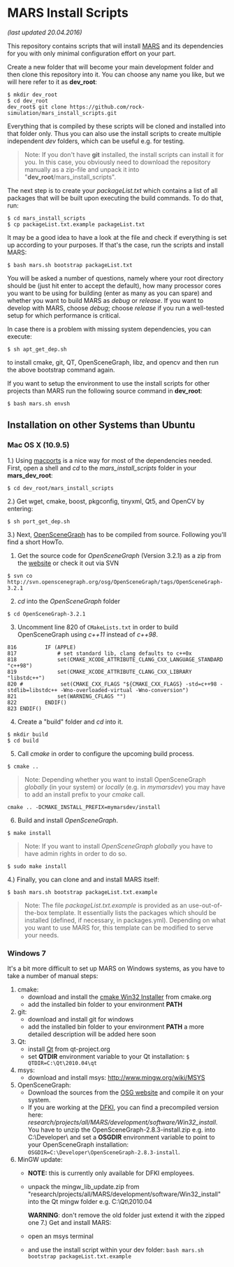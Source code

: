 # MARS Install Scripts

*(last updated 20.04.2016)*

This repository contains scripts that will install
[MARS](http://github.com/rock-simulation/mars) and its dependencies for you
with only minimal configuration effort on your part.

Create a new folder that will become your main development folder and then clone this repository into it.
You can choose any name you like, but we will here refer to it as **dev_root**:

    $ mkdir dev_root
    $ cd dev_root
    dev_root$ git clone https://github.com/rock-simulation/mars_install_scripts.git

Everything that is compiled by these scripts will be cloned and installed into
that folder only. Thus you can also use the install scripts to create
multiple independent *dev* folders, which can be useful e.g. for testing.

> Note: If you don't have **git** installed, the install scripts can install
it for you. In this case, you obviously need to download the repository
manually as a zip-file and unpack it into "**dev_root**/mars_install_scripts".

The next step is to create your *packageList.txt* which contains a list of all packages that will be built upon executing the build commands. To do that, run:

    $ cd mars_install_scripts
    $ cp packageList.txt.example packageList.txt

It may be a good idea to have a look at the file and check if everything is set up according to your purposes.
If that's the case, run the scripts and install MARS:

    $ bash mars.sh bootstrap packageList.txt
    
You will be asked a number of questions, namely where your root directory should be (just hit enter to accept the default), how many processor cores you want to be using for building (enter as many as you can spare) and whether you want to build MARS as *debug* or *release*. If you want to develop with MARS, choose *debug*; choose *release* if you run a well-tested setup for which performance is critical.

In case there is a problem with missing system dependencies, you can execute:

    $ sh apt_get_dep.sh
 
to install cmake, git, QT, OpenSceneGraph, libz, and opencv and then run the above bootstrap command again.

If you want to setup the environment to use the install scripts for other
projects than MARS run the following source command in **dev_root**:

    $ bash mars.sh envsh


## Installation on other Systems than Ubuntu

### Mac OS X (10.9.5)

1.) Using [macports](http://www.macports.org) is a nice way for most of the dependencies needed. First, open a shell and *cd* to the *mars_install_scripts* folder in your **mars_dev_root**:

    $ cd dev_root/mars_install_scripts

2.) Get wget, cmake, boost, pkgconfig, tinyxml, Qt5, and OpenCV by entering:

    $ sh port_get_dep.sh

3.) Next, [OpenSceneGraph](http://www.openscenegraph.org) has to be compiled from source. Following you'll find a short HowTo.

  1. Get the source code for *OpenSceneGraph* (Version 3.2.1) as a zip from the [website](http://www.openscenegraph.org/downloads/developer_releases/OpenSceneGraph-3.2.1.zip) or check it out via SVN
  ```
  $ svn co http://svn.openscenegraph.org/osg/OpenSceneGraph/tags/OpenSceneGraph-3.2.1
  ```

  2. *cd* into the *OpenSceneGraph* folder
  ```
  $ cd OpenSceneGraph-3.2.1
  ```

  3. Uncomment line 820 of `CMakeLists.txt` in order to build OpenSceneGraph using *c++11* instead of *c++98*.
  ```
  816         IF (APPLE)
  817             # set standard lib, clang defaults to c++0x
  818             set(CMAKE_XCODE_ATTRIBUTE_CLANG_CXX_LANGUAGE_STANDARD "c++98")
  819             set(CMAKE_XCODE_ATTRIBUTE_CLANG_CXX_LIBRARY "libstdc++")
  820 #            set(CMAKE_CXX_FLAGS "${CMAKE_CXX_FLAGS} -std=c++98 -stdlib=libstdc++ -Wno-overloaded-virtual -Wno-conversion")
  821             set(WARNING_CFLAGS "")
  822         ENDIF()
  823 ENDIF()
  ```

  4. Create a "build" folder and *cd* into it.
  ```
  $ mkdir build
  $ cd build
  ```

  5. Call *cmake* in order to configure the upcoming build process.
  ```
  $ cmake ..
  ```
  > Note: Depending whether you want to install OpenSceneGraph *globally* (in your system) or *locally* (e.g. in *mymarsdev*) you may have to add an install prefix to your *cmake* call.
  ```
  cmake .. -DCMAKE_INSTALL_PREFIX=mymarsdev/install
  ```

  6. Build and install *OpenSceneGraph*.
  ```
  $ make install
  ```
  > Note: If you want to install *OpenSceneGraph* *globally* you have to have admin rights in order to do so.
  ```
  $ sudo make install
  ```

4.) Finally, you can clone and and install MARS itself:

    $ bash mars.sh bootstrap packageList.txt.example

> Note: The file *packageList.txt.example* is provided as an use-out-of-the-box template. It essentially lists the packages which should be installed (defined, if necessary, in packages.yml). Depending on what you want to use MARS for, this template can be modified to serve your needs.


### Windows 7

It's a bit more difficult to set up MARS on Windows systems, as you have to take a number of manual steps:

1. cmake:
    - download and install the [cmake Win32 Installer](http://www.cmake.org/cmake/resources/software.html) from cmake.org
    - add the installed bin folder to your environment **PATH**
2. git:
    - download and install git for windows
    - add the installed bin folder to your environment **PATH**
    a more detailed description will be added here soon
3. Qt:
    - install [Qt](http://qt-project.org) from qt-project.org
    - set **QTDIR** environment variable to your Qt installation: ```$ QTDIR=C:\Qt\2010.04\qt```
4. msys:
    - download and install msys: http://www.mingw.org/wiki/MSYS
5. OpenSceneGraph:
    - Download the sources from the [OSG website](http://www.openscenegraph.org) and compile it on your system.
    - If you are working at the [DFKI](http://robotik.dfki-bremen.de/), you can find a precompiled version here: *research/projects/all/MARS/development/software/Win32_install*.
You have to unzip the OpenSceneGraph-2.8.3-install.zip e.g. into C:\Developer\ and set a **OSGDIR** environment variable to point to your OpenSceneGraph installation: ```OSGDIR=C:\Developer\OpenSceneGraph-2.8.3-install```.
6. MinGW update:
    - **NOTE:** this is currently only available for DFKI employees.
    - unpack the mingw_lib_update.zip from "research/projects/all/MARS/development/software/Win32_install" into the Qt mingw folder e.g. C:\Qt\2010.04

      **WARNING**: don't remove the old folder just extend it with the zipped one
7.) Get and install MARS:
    - open an msys terminal
    - and use the install script within your dev folder: ```bash mars.sh bootstrap packageList.txt.example```
